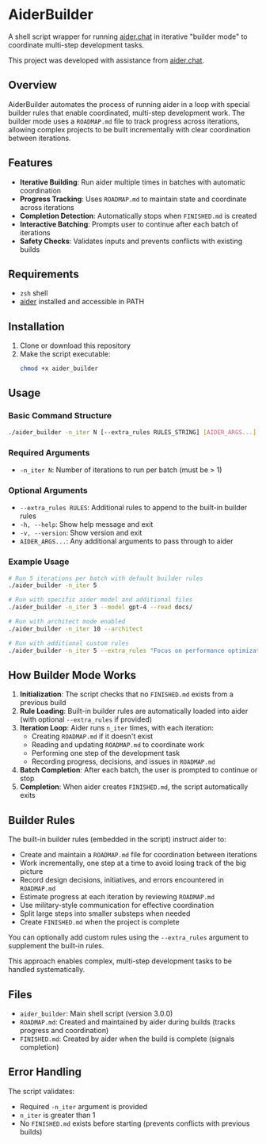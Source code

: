 # AiderBuilder

A shell script wrapper for running [aider.chat](https://github.com/Aider-AI/aider) in iterative "builder mode" to coordinate multi-step development tasks.

This project was developed with assistance from [aider.chat](https://github.com/Aider-AI/aider/).

## Overview

AiderBuilder automates the process of running aider in a loop with special builder rules that enable coordinated, multi-step development work. The builder mode uses a `ROADMAP.md` file to track progress across iterations, allowing complex projects to be built incrementally with clear coordination between iterations.

## Features

- **Iterative Building**: Run aider multiple times in batches with automatic coordination
- **Progress Tracking**: Uses `ROADMAP.md` to maintain state and coordinate across iterations
- **Completion Detection**: Automatically stops when `FINISHED.md` is created
- **Interactive Batching**: Prompts user to continue after each batch of iterations
- **Safety Checks**: Validates inputs and prevents conflicts with existing builds

## Requirements

- `zsh` shell
- [aider](https://github.com/Aider-AI/aider) installed and accessible in PATH

## Installation

1. Clone or download this repository
2. Make the script executable:
   ```bash
   chmod +x aider_builder
   ```

## Usage

### Basic Command Structure

```bash
./aider_builder -n_iter N [--extra_rules RULES_STRING] [AIDER_ARGS...]
```

### Required Arguments

- `-n_iter N`: Number of iterations to run per batch (must be > 1)

### Optional Arguments

- `--extra_rules RULES`: Additional rules to append to the built-in builder rules
- `-h, --help`: Show help message and exit
- `-v, --version`: Show version and exit
- `AIDER_ARGS...`: Any additional arguments to pass through to aider

### Example Usage

```bash
# Run 5 iterations per batch with default builder rules
./aider_builder -n_iter 5

# Run with specific aider model and additional files
./aider_builder -n_iter 3 --model gpt-4 --read docs/

# Run with architect mode enabled
./aider_builder -n_iter 10 --architect

# Run with additional custom rules
./aider_builder -n_iter 5 --extra_rules "Focus on performance optimization in each step."
```

## How Builder Mode Works

1. **Initialization**: The script checks that no `FINISHED.md` exists from a previous build
2. **Rule Loading**: Built-in builder rules are automatically loaded into aider (with optional `--extra_rules` if provided)
3. **Iteration Loop**: Aider runs `n_iter` times, with each iteration:
   - Creating `ROADMAP.md` if it doesn't exist
   - Reading and updating `ROADMAP.md` to coordinate work
   - Performing one step of the development task
   - Recording progress, decisions, and issues in `ROADMAP.md`
4. **Batch Completion**: After each batch, the user is prompted to continue or stop
5. **Completion**: When aider creates `FINISHED.md`, the script automatically exits

## Builder Rules

The built-in builder rules (embedded in the script) instruct aider to:
- Create and maintain a `ROADMAP.md` file for coordination between iterations
- Work incrementally, one step at a time to avoid losing track of the big picture
- Record design decisions, initiatives, and errors encountered in `ROADMAP.md`
- Estimate progress at each iteration by reviewing `ROADMAP.md`
- Use military-style communication for effective coordination
- Split large steps into smaller substeps when needed
- Create `FINISHED.md` when the project is complete

You can optionally add custom rules using the `--extra_rules` argument to supplement the built-in rules.

This approach enables complex, multi-step development tasks to be handled systematically.

## Files

- `aider_builder`: Main shell script (version 3.0.0)
- `ROADMAP.md`: Created and maintained by aider during builds (tracks progress and coordination)
- `FINISHED.md`: Created by aider when the build is complete (signals completion)

## Error Handling

The script validates:
- Required `-n_iter` argument is provided
- `n_iter` is greater than 1
- No `FINISHED.md` exists before starting (prevents conflicts with previous builds)
